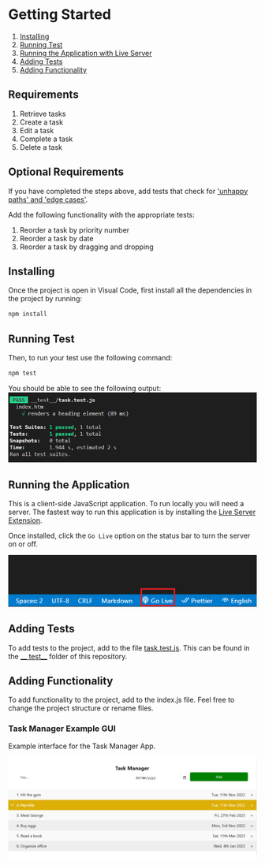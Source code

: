 # Getting Started

1. [Installing](#installing)
1. [Running Test](#running-test)
1. [Running the Application with Live Server](#running-the-application)
1. [Adding Tests](#add-test)
1. [Adding Functionality](#adding-functionality)

## Requirements
1. Retrieve tasks
1. Create a task
1. Edit a task
1. Complete a task
1. Delete a task

## Optional Requirements

If you have completed the steps above, add tests that check for ['unhappy paths' and 'edge cases'][1]. 

Add the following functionality with the appropriate tests:

1. Reorder a task by priority number
1. Reorder a task by date
1. Reorder a task by dragging and dropping

## Installing

Once the project is open in Visual Code, first install all the dependencies in the project by running:

```bash
npm install
```

## Running Test

Then, to run your test use the following command:
```bash
npm test
```
You should be able to see the following output:
![Running Test](run-test.png)

## Running the Application

This is a client-side JavaScript application. To run locally you will need a server. The fastest way to run this application is by installing the [Live Server Extension](https://marketplace.visualstudio.com/items?itemName=ritwickdey.LiveServer).

Once installed, click the `Go Live` option on the status bar to turn the server on or off.

![Go Live Button](vscode-live-server-statusbar.png)

## Adding Tests

To add tests to the project, add to the file [task.test.js](./../__test__/task.test.js). This can be found in the [__ test__](./../__test__) folder of this repository.

## Adding Functionality

To add functionality to the project, add to the  index.js file. Feel free to change the project structure or rename files.

### Task Manager Example GUI

Example interface for the Task Manager App. 

![Task Manager GUI](task-manager-gui.png)


[1]:(https://cucumber.io/blog/test-automation/happy-unhappy-paths-why-you-need-to-test-both/)